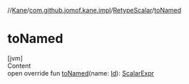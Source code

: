 //[Kane](../../index.md)/[com.github.jomof.kane.impl](../index.md)/[RetypeScalar](index.md)/[toNamed](to-named.md)



# toNamed  
[jvm]  
Content  
open override fun [toNamed](to-named.md)(name: [Id](../index.md#%5Bcom.github.jomof.kane.impl%2FId%2F%2F%2FPointingToDeclaration%2F%5D%2FClasslikes%2F-1565197970)): [ScalarExpr](../../com.github.jomof.kane/-scalar-expr/index.md)  



